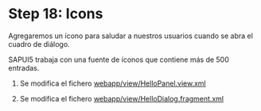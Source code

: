 
# Step 18: Icons

Agregaremos un ícono para saludar a nuestros usuarios cuando se abra el cuadro de diálogo.


SAPUI5 trabaja con una fuente de íconos que contiene más de 500 entradas.

1. Se modifica el fichero [webapp/view/HelloPanel.view.xml](webapp/view/HelloPanel.view.xml)

2. Se modifica el fichero [webapp/view/HelloDialog.fragment.xml](webapp/view/HelloDialog.fragment.xml)
